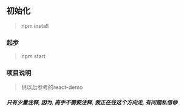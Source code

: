 ## 初始化
> npm install


### 起步
> npm start

###  项目说明
> 供以后参考的react-demo 

 





#####  只有少量注释, 因为, 高手不需要注释,  我正在往这个方向走, 有问题私信😄